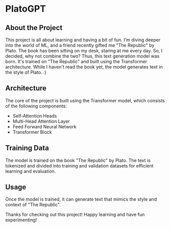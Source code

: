 # PlatoGPT

## About the Project
This project is all about learning and having a bit of fun. I'm diving deeper into the world of ML, and a friend recently gifted me "The Republic" by Plato. The book has been sitting on my desk, staring at me every day. So, I decided, why not combine the two? Thus, this text generation model was born. It's trained on "The Republic" and built using the Transformer architecture. While I haven't read the book yet, the model generates text in the style of Plato. :)

## Architecture
The core of the project is built using the Transformer model, which consists of the following components:
- Self-Attention Heads
- Multi-Head Attention Layer
- Feed Forward Neural Network
- Transformer Block

## Training Data
The model is trained on the book "The Republic" by Plato. The text is tokenized and divided into training and validation datasets for efficient learning and evaluation.

## Usage
Once the model is trained, it can generate text that mimics the style and context of "The Republic".

Thanks for checking out this project! Happy learning and have fun experimenting!

